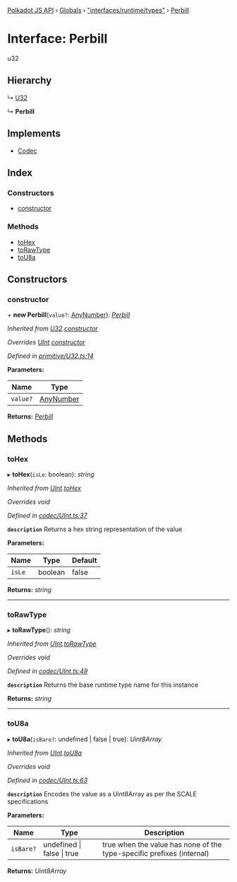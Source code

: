 [Polkadot JS API](../README.md) › [Globals](../globals.md) › ["interfaces/runtime/types"](../modules/_interfaces_runtime_types_.md) › [Perbill](_interfaces_runtime_types_.perbill.md)

# Interface: Perbill

u32

## Hierarchy

  ↳ [U32](../classes/_primitive_u32_.u32.md)

  ↳ **Perbill**

## Implements

* [Codec](_types_.codec.md)

## Index

### Constructors

* [constructor](_interfaces_runtime_types_.perbill.md#constructor)

### Methods

* [toHex](_interfaces_runtime_types_.perbill.md#tohex)
* [toRawType](_interfaces_runtime_types_.perbill.md#torawtype)
* [toU8a](_interfaces_runtime_types_.perbill.md#tou8a)

## Constructors

###  constructor

\+ **new Perbill**(`value?`: [AnyNumber](../modules/_types_.md#anynumber)): *[Perbill](_interfaces_runtime_types_.perbill.md)*

*Inherited from [U32](../classes/_primitive_u32_.u32.md).[constructor](../classes/_primitive_u32_.u32.md#constructor)*

*Overrides [UInt](../classes/_codec_uint_.uint.md).[constructor](../classes/_codec_uint_.uint.md#constructor)*

*Defined in [primitive/U32.ts:14](https://github.com/polkadot-js/api/blob/8a6d23d461/packages/types/src/primitive/U32.ts#L14)*

**Parameters:**

Name | Type |
------ | ------ |
`value?` | [AnyNumber](../modules/_types_.md#anynumber) |

**Returns:** *[Perbill](_interfaces_runtime_types_.perbill.md)*

## Methods

###  toHex

▸ **toHex**(`isLe`: boolean): *string*

*Inherited from [UInt](../classes/_codec_uint_.uint.md).[toHex](../classes/_codec_uint_.uint.md#tohex)*

*Overrides void*

*Defined in [codec/UInt.ts:37](https://github.com/polkadot-js/api/blob/8a6d23d461/packages/types/src/codec/UInt.ts#L37)*

**`description`** Returns a hex string representation of the value

**Parameters:**

Name | Type | Default |
------ | ------ | ------ |
`isLe` | boolean | false |

**Returns:** *string*

___

###  toRawType

▸ **toRawType**(): *string*

*Inherited from [UInt](../classes/_codec_uint_.uint.md).[toRawType](../classes/_codec_uint_.uint.md#torawtype)*

*Overrides void*

*Defined in [codec/UInt.ts:49](https://github.com/polkadot-js/api/blob/8a6d23d461/packages/types/src/codec/UInt.ts#L49)*

**`description`** Returns the base runtime type name for this instance

**Returns:** *string*

___

###  toU8a

▸ **toU8a**(`isBare?`: undefined | false | true): *Uint8Array*

*Inherited from [UInt](../classes/_codec_uint_.uint.md).[toU8a](../classes/_codec_uint_.uint.md#tou8a)*

*Overrides void*

*Defined in [codec/UInt.ts:63](https://github.com/polkadot-js/api/blob/8a6d23d461/packages/types/src/codec/UInt.ts#L63)*

**`description`** Encodes the value as a Uint8Array as per the SCALE specifications

**Parameters:**

Name | Type | Description |
------ | ------ | ------ |
`isBare?` | undefined &#124; false &#124; true | true when the value has none of the type-specific prefixes (internal)  |

**Returns:** *Uint8Array*
